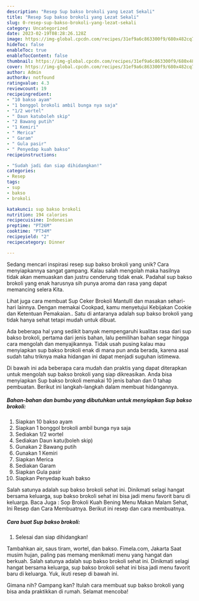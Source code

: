 ```yaml
---
description: "Resep Sup bakso brokoli yang Lezat Sekali"
title: "Resep Sup bakso brokoli yang Lezat Sekali"
slug: 0-resep-sup-bakso-brokoli-yang-lezat-sekali
category: Uncategorized
date: 2023-02-19T08:28:26.128Z
image: https://img-global.cpcdn.com/recipes/31ef9a6c863300f9/680x482cq70/sup-bakso-brokoli-foto-resep-utama.jpg
hideToc: false
enableToc: true
enableTocContent: false
thumbnail: https://img-global.cpcdn.com/recipes/31ef9a6c863300f9/680x482cq70/sup-bakso-brokoli-foto-resep-utama.jpg
cover: https://img-global.cpcdn.com/recipes/31ef9a6c863300f9/680x482cq70/sup-bakso-brokoli-foto-resep-utama.jpg
author: Admin
authorAv: notfound
ratingvalue: 4.3
reviewcount: 19
recipeingredient:
- "10 bakso ayam"
- "1 bonggol brokoli ambil bunga nya saja"
- "1/2 wortel"
- " Daun katuboleh skip"
- "2 Bawang putih"
- "1 Kemiri"
- " Merica"
- " Garam"
- " Gula pasir"
- " Penyedap kuah bakso"
recipeinstructions:

- "Sudah jadi dan siap dihidangkan!"
categories:
- Resep
tags:
- sup
- bakso
- brokoli

katakunci: sup bakso brokoli 
nutrition: 194 calories
recipecuisine: Indonesian
preptime: "PT26M"
cooktime: "PT34M"
recipeyield: "2"
recipecategory: Dinner

---
```





Sedang mencari inspirasi resep sup bakso brokoli yang unik? Cara menyiapkannya sangat gampang. Kalau salah mengolah maka hasilnya tidak akan memuaskan dan justru cenderung tidak enak. Padahal sup bakso brokoli yang enak harusnya sih punya aroma dan rasa yang dapat memancing selera Kita.





Lihat juga cara membuat Sup Ceker Brokoli Mantulll dan masakan sehari-hari lainnya. Dengan memakai Cookpad, kamu menyetujui Kebijakan Cookie dan Ketentuan Pemakaian.. Satu di antaranya adalah sup bakso brokoli yang tidak hanya sehat tetapi mudah untuk dibuat.

Ada beberapa hal yang sedikit banyak mempengaruhi kualitas rasa dari sup bakso brokoli, pertama dari jenis bahan, lalu pemilihan bahan segar hingga cara mengolah dan menyajikannya. Tidak usah pusing kalau mau menyiapkan sup bakso brokoli enak di mana pun anda berada, karena asal sudah tahu triknya maka hidangan ini dapat menjadi suguhan istimewa.






Di bawah ini ada beberapa cara mudah dan praktis yang dapat diterapkan untuk mengolah sup bakso brokoli yang siap dikreasikan. Anda bisa menyiapkan Sup bakso brokoli memakai 10 jenis bahan dan 0 tahap pembuatan. Berikut ini langkah-langkah dalam membuat hidangannya.

<!--inarticleads1-->

##### Bahan-bahan dan bumbu yang dibutuhkan untuk menyiapkan Sup bakso brokoli:

1. Siapkan 10 bakso ayam
1. Siapkan 1 bonggol brokoli ambil bunga nya saja
1. Sediakan 1/2 wortel
1. Sediakan  Daun katu(boleh skip)
1. Gunakan 2 Bawang putih
1. Gunakan 1 Kemiri
1. Siapkan  Merica
1. Sediakan  Garam
1. Siapkan  Gula pasir
1. Siapkan  Penyedap kuah bakso


Salah satunya adalah sup bakso brokoli sehat ini. Dinikmati selagi hangat bersama keluarga, sup bakso brokoli sehat ini bisa jadi menu favorit baru di keluarga. Baca Juga : Sop Brokoli Kuah Bening Menu Makan Malam Sehat, Ini Resep dan Cara Membuatnya. Berikut ini resep dan cara membuatnya. 

<!--inarticleads2-->

##### Cara buat Sup bakso brokoli:


1. Selesai dan siap dihidangkan!

Tambahkan air, saus tiram, wortel, dan bakso. Fimela.com, Jakarta Saat musim hujan, paling pas memang menikmati menu yang hangat dan berkuah. Salah satunya adalah sup bakso brokoli sehat ini. Dinikmati selagi hangat bersama keluarga, sup bakso brokoli sehat ini bisa jadi menu favorit baru di keluarga. Yuk, ikuti resep di bawah ini. 

Gimana nih? Gampang kan? Itulah cara membuat sup bakso brokoli yang bisa anda praktikkan di rumah. Selamat mencoba!
